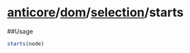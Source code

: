 # [anticore](../../../../../#reference)/[dom](../../#reference)/[selection](../#reference)/<a name="reference">starts</a>

##Usage

```js
starts(node)
```